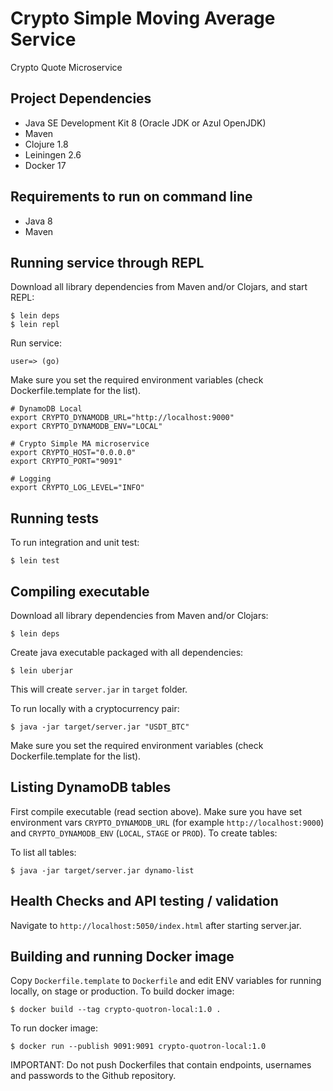 # Crypto Simple Moving Average Service
Crypto Quote Microservice

## Project Dependencies

- Java SE Development Kit 8 (Oracle JDK or Azul OpenJDK)
- Maven
- Clojure 1.8
- Leiningen 2.6
- Docker 17

## Requirements to run on command line

- Java 8
- Maven

## Running service through REPL

Download all library dependencies from Maven and/or Clojars, and start REPL:

    $ lein deps
    $ lein repl

Run service:

    user=> (go)

Make sure you set the required environment variables (check Dockerfile.template for the list).

    # DynamoDB Local
    export CRYPTO_DYNAMODB_URL="http://localhost:9000"
    export CRYPTO_DYNAMODB_ENV="LOCAL"

    # Crypto Simple MA microservice
    export CRYPTO_HOST="0.0.0.0"
    export CRYPTO_PORT="9091"

    # Logging 
    export CRYPTO_LOG_LEVEL="INFO"

## Running tests

To run integration and unit test:

    $ lein test

## Compiling executable

Download all library dependencies from Maven and/or Clojars:

    $ lein deps

Create java executable packaged with all dependencies:

    $ lein uberjar

This will create `server.jar` in `target` folder.

To run locally with a cryptocurrency pair:

    $ java -jar target/server.jar "USDT_BTC"

Make sure you set the required environment variables (check Dockerfile.template for the list).

## Listing DynamoDB tables

First compile executable (read section above). Make sure you have set environment vars `CRYPTO_DYNAMODB_URL`
(for example `http://localhost:9000`) and `CRYPTO_DYNAMODB_ENV` (`LOCAL`, `STAGE` or `PROD`). To create tables:

To list all tables:

    $ java -jar target/server.jar dynamo-list

## Health Checks and API testing / validation

Navigate to `http://localhost:5050/index.html` after starting server.jar.

## Building and running Docker image

Copy `Dockerfile.template` to `Dockerfile` and edit ENV variables for running locally, on stage or production.
To build docker image:

    $ docker build --tag crypto-quotron-local:1.0 .

To run docker image:

    $ docker run --publish 9091:9091 crypto-quotron-local:1.0

IMPORTANT: Do not push Dockerfiles that contain endpoints, usernames and passwords to the Github repository.



